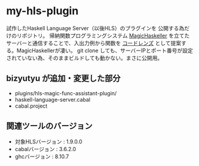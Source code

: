 # my-hls-plugin

試作したHaskell Language Server（以後HLS）のプラグインを 公開する為だけのリポジトリ。
帰納関数プログラミングシステム [MagicHaskeller](https://nautilus.cs.miyazaki-u.ac.jp/%7Eskata/MagicHaskeller.html/) を立てたサーバーと通信することで、入出力例から関数を [コードレンズ](https://learn.microsoft.com/en-us/visualstudio/ide/find-code-changes-and-other-history-with-codelens?view=vs-2022/) として提案する。MagicHaskellerが凄い。
git clone しても、サーバーIPとポート番号が設定されていない為、そのままビルドしても動かない。まさに公開用。

## bizyutyu が追加・変更した部分
- plugins/hls-magic-func-assistant-plugin/
- haskell-language-server.cabal
- cabal.project

## 関連ツールのバージョン

- 対象HLSバージョン : 1.9.0.0
- cabalバージョン : 3.6.2.0
- ghcバージョン : 8.10.7

